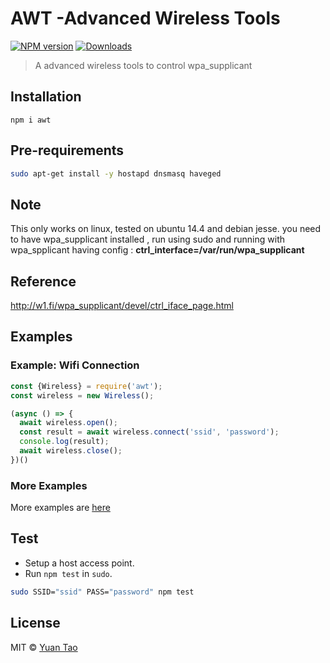 # AWT -Advanced Wireless Tools

[![NPM version][npm-image]][npm-url]
[![Downloads][download-image]][npm-url]

> A advanced wireless tools to control wpa_supplicant

## Installation

`npm i awt`

## Pre-requirements

```bash
sudo apt-get install -y hostapd dnsmasq haveged
```

## Note

This only works on linux, tested on ubuntu 14.4 and debian jesse.
you need to have wpa_supplicant installed , run using sudo and running  with wpa_spplicant having config : __ctrl_interface=/var/run/wpa_supplicant__

## Reference
http://w1.fi/wpa_supplicant/devel/ctrl_iface_page.html

## Examples

### Example: Wifi Connection

```js
const {Wireless} = require('awt');
const wireless = new Wireless();

(async () => {
  await wireless.open();
  const result = await wireless.connect('ssid', 'password');
  console.log(result);
  await wireless.close();
})()
```

### More Examples

More examples are [here](examples)

## Test

* Setup a host access point.
* Run `npm test` in `sudo`.
```bash
sudo SSID="ssid" PASS="password" npm test
```

## License

 MIT ©  [Yuan Tao](https://github.com/taoyuan)

[npm-url]: https://npmjs.org/package/awt
[npm-image]: https://img.shields.io/npm/v/awt.svg?style=flat

[download-image]: http://img.shields.io/npm/dm/awt.svg?style=flat

